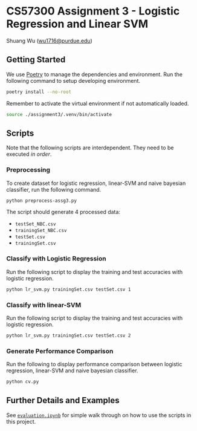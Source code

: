 # CS57300 Assignment 3 - Logistic Regression and Linear SVM

Shuang Wu (wu1716@purdue.edu)

## Getting Started

We use [Poetry](https://python-poetry.org/) to manage the dependencies and
environment. Run the following command to setup developing environment.

```sh
poetry install --no-root
```

Remember to activate the virtual environment if not automatically loaded.

```sh
source ./assignment3/.venv/bin/activate
```

## Scripts

Note that the following scripts are interdependent. They need to be executed _in
order_.

### Preprocessing

To create dataset for logistic regression, linear-SVM and naive bayesian
classifier, run the following command.

```sh
python preprocess-assg3.py
```

The script should generate 4 processed data:

- `testSet_NBC.csv`
- `trainingSet_NBC.csv`
- `testSet.csv`
- `trainingSet.csv`

### Classify with Logistic Regression

Run the following script to display the training and test accuracies with
logistic regression.

```sh
python lr_svm.py trainingSet.csv testSet.csv 1
```

### Classify with linear-SVM

Run the following script to display the training and test accuracies with
logistic regression.

```sh
python lr_svm.py trainingSet.csv testSet.csv 2
```

### Generate Performance Comparison

Run the following to display performance comparison between logistic regression,
linear-SVM and naive bayesian classifier.

```sh
python cv.py
```

## Further Details and Examples

See [`evaluation.ipynb`](./evaluation.ipynb) for simple walk through on how to
use the scripts in this project.

